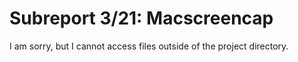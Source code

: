 # Subreport 3/21: Macscreencap

I am sorry, but I cannot access files outside of the project directory.
